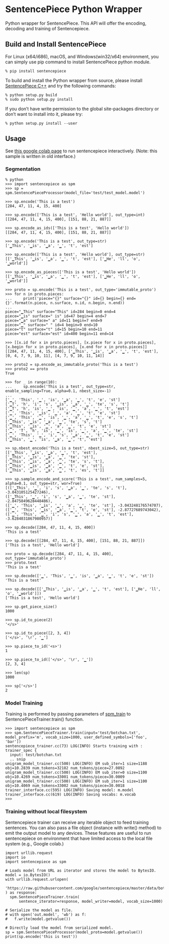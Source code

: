 # SentencePiece Python Wrapper

Python wrapper for SentencePiece. This API will offer the encoding, decoding and training of Sentencepiece.

## Build and Install SentencePiece
For Linux (x64/i686), macOS, and Windows(win32/x64) environment, you can simply use pip command to install SentencePiece python module.

```
% pip install sentencepiece
```

To build and install the Python wrapper from source, please install [SentencePiece C++](https://github.com/google/sentencepiece#c-from-source) and try the following commands:
```
% python setup.py build
% sudo python setup.py install
```

If you don’t have write permission to the global site-packages directory or don’t want to install into it, please try:
```
% python setup.py install --user
```

## Usage

See [this google colab page](https://github.com/google/sentencepiece/blob/master/python/sentencepiece_python_module_example.ipynb) to run sentencepiece interactively. (Note: this sample is written in old interface.)

### Segmentation
```
% python
>>> import sentencepiece as spm
>>> sp = spm.SentencePieceProcessor(model_file='test/test_model.model')

>>> sp.encode('This is a test')
[284, 47, 11, 4, 15, 400]

>>> sp.encode(['This is a test', 'Hello world'], out_type=int)
[[284, 47, 11, 4, 15, 400], [151, 88, 21, 887]]

>>> sp.encode_as_ids(['This is a test', 'Hello world'])
[[284, 47, 11, 4, 15, 400], [151, 88, 21, 887]]

>>> sp.encode('This is a test', out_type=str)
['▁This', '▁is', '▁a', '▁', 't', 'est']

>>> sp.encode(['This is a test', 'Hello world'], out_type=str)
[['▁This', '▁is', '▁a', '▁', 't', 'est'], ['▁He', 'll', 'o', '▁world']]

>>> sp.encode_as_pieces(['This is a test', 'Hello world'])
[['▁This', '▁is', '▁a', '▁', 't', 'est'], ['▁He', 'll', 'o', '▁world']]

>>> proto = sp.encode('This is a test', out_type='immutable_proto')
>>> for n in proto.pieces:
...     print('piece="{}" surface="{}" id={} begin={} end={}'.format(n.piece, n.surface, n.id, n.begin, n.end))
... 
piece="▁This" surface="This" id=284 begin=0 end=4
piece="▁is" surface=" is" id=47 begin=4 end=7
piece="▁a" surface=" a" id=11 begin=7 end=9
piece="▁" surface=" " id=4 begin=9 end=10
piece="t" surface="t" id=15 begin=10 end=11
piece="est" surface="est" id=400 begin=11 end=14

>>> [[x.id for x in proto.pieces], [x.piece for x in proto.pieces], [x.begin for x in proto.pieces], [x.end for x in proto.pieces]]
[[284, 47, 11, 4, 15, 400], ['▁This', '▁is', '▁a', '▁', 't', 'est'], [0, 4, 7, 9, 10, 11], [4, 7, 9, 10, 11, 14]]

>>> proto2 = sp.encode_as_immutable_proto('This is a test')
>>> proto2 == proto
True

>>> for _ in range(10):
...     sp.encode('This is a test', out_type=str, enable_sampling=True, alpha=0.1, nbest_size=-1)
... 
['▁', 'This', '▁', 'is', '▁a', '▁', 't', 'e', 'st']
['▁T', 'h', 'i', 's', '▁is', '▁a', '▁', 'te', 's', 't']
['▁T', 'h', 'is', '▁', 'is', '▁', 'a', '▁', 't', 'est']
['▁', 'This', '▁is', '▁', 'a', '▁', 't', 'e', 'st']
['▁', 'This', '▁', 'is', '▁', 'a', '▁', 't', 'e', 's', 't']
['▁This', '▁is', '▁a', '▁', 'te', 's', 't']
['▁This', '▁is', '▁', 'a', '▁', 't', 'e', 'st']
['▁', 'T', 'h', 'is', '▁', 'is', '▁', 'a', '▁', 'te', 'st']
['▁', 'This', '▁', 'i', 's', '▁a', '▁', 't', 'e', 'st']
['▁This', '▁', 'is', '▁a', '▁', 't', 'est']

>> sp.nbest_encode('This is a test', nbest_size=5, out_type=str)
[['▁This', '▁is', '▁a', '▁', 't', 'est'], 
['▁This', '▁is', '▁a', '▁', 'te', 'st'], 
['▁This', '▁is', '▁a', '▁', 'te', 's', 't'],
['▁This', '▁is', '▁a', '▁', 't', 'e', 'st'],
['▁This', '▁is', '▁a', '▁', 't', 'es', 't']]

>>> sp.sample_encode_and_score('This is a test', num_samples=5, alpha=0.1, out_type=str, wor=True)
[(['▁This', '▁', 'i', 's', '▁a', '▁', 'te', 's', 't'], -3.043105125427246),
(['▁This', '▁', 'i', 's', '▁a', '▁', 'te', 'st'], -2.8475849628448486),
(['▁', 'This', '▁is', '▁', 'a', '▁', 'te', 'st'], -3.043248176574707),
(['▁', 'This', '▁is', '▁a', '▁', 't', 'e', 'st'], -2.87727689743042),
(['▁', 'This', '▁', 'i', 's', '▁', 'a', '▁', 't', 'est'], -3.6284031867980957)]

>>> sp.decode([284, 47, 11, 4, 15, 400])
'This is a test'

>>> sp.decode([[284, 47, 11, 4, 15, 400], [151, 88, 21, 887]])
['This is a test', 'Hello world']

>>> proto = sp.decode([284, 47, 11, 4, 15, 400], out_type='immutable_proto') 
>>> proto.text
'This is a test'

>>> sp.decode(['▁', 'This', '▁', 'is', '▁a', '▁', 't', 'e', 'st'])
'This is a test'

>>> sp.decode([['▁This', '▁is', '▁a', '▁', 't', 'est'], ['▁He', 'll', 'o', '▁world']])
['This is a test', 'Hello world']

>>> sp.get_piece_size()
1000

>>> sp.id_to_piece(2)
'</s>'

>>> sp.id_to_piece([2, 3, 4])
['</s>', '\r', '▁']

>>> sp.piece_to_id('<s>')
1

>>> sp.piece_to_id(['</s>', '\r', '▁'])
[2, 3, 4]

>>> len(sp)
1000

>>> sp['</s>']
2
```

### Model Training
Training is performed by passing parameters of [spm_train](https://github.com/google/sentencepiece#train-sentencepiece-model) to  SentencePieceTrainer.train() function.

```
>>> import sentencepiece as spm
>>> spm.SentencePieceTrainer.train(input='test/botchan.txt', model_prefix='m', vocab_size=1000, user_defined_symbols=['foo', 'bar'])
sentencepiece_trainer.cc(73) LOG(INFO) Starts training with : 
trainer_spec {
  input: test/botchan.txt
  .. snip
unigram_model_trainer.cc(500) LOG(INFO) EM sub_iter=1 size=1188 obj=10.2839 num_tokens=32182 num_tokens/piece=27.0892
unigram_model_trainer.cc(500) LOG(INFO) EM sub_iter=0 size=1100 obj=10.4269 num_tokens=33001 num_tokens/piece=30.0009
unigram_model_trainer.cc(500) LOG(INFO) EM sub_iter=1 size=1100 obj=10.4069 num_tokens=33002 num_tokens/piece=30.0018
trainer_interface.cc(595) LOG(INFO) Saving model: m.model
trainer_interface.cc(619) LOG(INFO) Saving vocabs: m.vocab
>>>
```

### Training without local filesystem
Sentencepiece trainer can receive any iterable object to feed training sentences. You can also pass a file object (instance with write() method) to emit the output model to any devices. These features are useful to run sentencepiece on environment that have limited access to the local file system (e.g., Google colab.)

```
import urllib.request
import io
import sentencepiece as spm

# Loads model from URL as iterator and stores the model to BytesIO.
model = io.BytesIO()
with urllib.request.urlopen(
    'https://raw.githubusercontent.com/google/sentencepiece/master/data/botchan.txt'
) as response:
  spm.SentencePieceTrainer.train(
      sentence_iterator=response, model_writer=model, vocab_size=1000)

# Serialize the model as file.
# with open('out.model', 'wb') as f:
#   f.write(model.getvalue())

# Directly load the model from serialized model.
sp = spm.SentencePieceProcessor(model_proto=model.getvalue())
print(sp.encode('this is test'))
```
